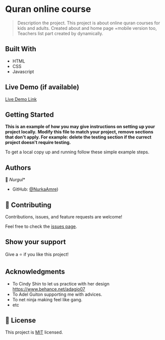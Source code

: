 # Quran online course 

> Description the project.
This project is about online quran courses for kids and adults. Created about and home page +mobile version too,
Teachers list part created by dynamically. 


## Built With

- HTML
- CSS
- Javascript

## Live Demo (if available)

[Live Demo Link](https://nurkaamre.github.io/Conference-page/)


## Getting Started

**This is an example of how you may give instructions on setting up your project locally.**
**Modify this file to match your project, remove sections that don't apply. For example: delete the testing section if the currect project doesn't require testing.**


To get a local copy up and running follow these simple example steps.


## Authors

👤 *Nurgul**

- GitHub: [@NurkaAmre](https://github.com/NurkaAmre))

## 🤝 Contributing

Contributions, issues, and feature requests are welcome!

Feel free to check the [issues page](../../issues/).

## Show your support

Give a ⭐️ if you like this project!

## Acknowledgments

- To Cindy Shin to let us practice with her design https://www.behance.net/adagio07
- To Adel Guiton supporting me with advices.
- To net ninja making feel like gang.
- etc

## 📝 License

This project is [MIT](./MIT.md) licensed.

